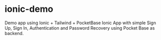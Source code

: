 # ionic-demo
Demo app using Ionic + Tailwind + PocketBase
Ionic App with simple Sign Up, Sign In, Authentication and Password Recovery using Pocket Base as backend.